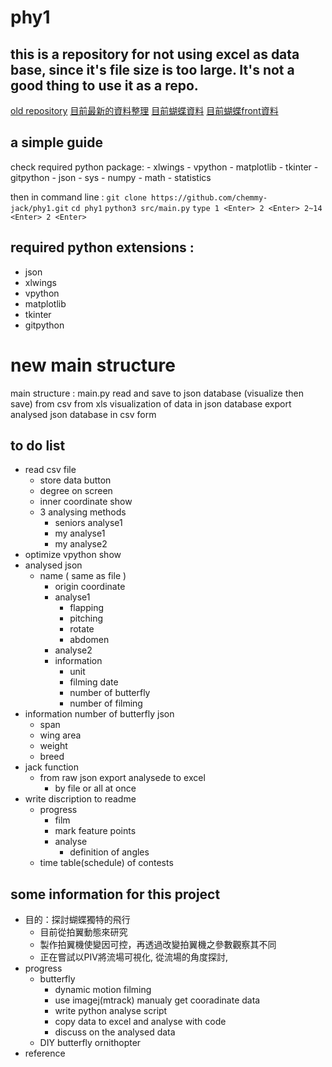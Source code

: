 # phy1
## this is a repository for not using excel as data base, since it's file size is too large. It's not a good thing to use it as a repo. 
[old repository](https://github.com/chemmy-jack/phy)
[目前最新的資料整理](https://docs.google.com/spreadsheets/d/1CANEBRG2YRJyrXlpOOC52pnUBJTdqH6G90x_D38qdVU/edit?usp=sharing)
[目前蝴蝶資料](https://docs.google.com/spreadsheets/d/1zfbFTa0ONDA5KLNcvF6RCnSnSxjnCh9jZJ9CPZcXeJA/edit?usp=sharing)
[目前蝴蝶front資料](https://docs.google.com/spreadsheets/d/1cpXIM-xyUM_NZUEXTr3m5iaQ-iiMJKjRhuRAytge0l8/edit?usp=sharing)

## a simple guide
check required python package:
	- xlwings
	- vpython
	- matplotlib
	- tkinter
	- gitpython
	- json
	- sys
	- numpy
	- math
	- statistics

then in command line : 
	` git clone https://github.com/chemmy-jack/phy1.git ` 
	` cd phy1 ` 
	` python3 src/main.py ` 
	` type 1 <Enter> 2 <Enter> 2~14 <Enter> 2 <Enter> `


## required python extensions :
- json
- xlwings
- vpython
- matplotlib
- tkinter
- gitpython

# new main structure
main structure :
main.py
	read and save to json database (visualize then save)
		from csv
		from xls
	visualization of data in json database
	export analysed json database in csv form

## to do list 
- read csv file 
	- store data button
	- degree on screen
	- inner coordinate show 
	- 3 analysing methods
		- seniors analyse1
		- my analyse1
		- my analyse2
- optimize vpython show
- analysed json
	- name ( same as file )
		- origin coordinate
		- analyse1
			- flapping
			- pitching
			- rotate
			- abdomen
		- analyse2
		- information
			- unit
			- filming date 
			- number of butterfly
			- number of filming
- information number of butterfly json
	- span
	- wing area
	- weight
	- breed
- jack function
	- from raw json export analysede to excel
		- by file or all at once
- write discription to readme
	- progress
		- film
		- mark feature points
		- analyse
			- definition of angles
	- time table(schedule) of contests

## some information for this project
- 目的：探討蝴蝶獨特的飛行
	- 目前從拍翼動態來研究
	- 製作拍翼機使變因可控，再透過改變拍翼機之參數觀察其不同
	- 正在嘗試以PIV將流場可視化, 從流場的角度探討,
- progress
	- butterfly
		- dynamic motion filming
		- use imagej(mtrack) manualy get cooradinate data
		- write python analyse script
		- copy data to excel and analyse with code
		- discuss on the analysed data
	- DIY butterfly ornithopter
- reference

